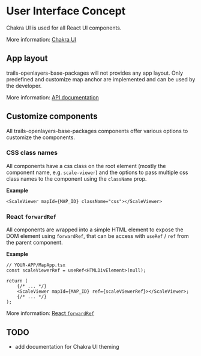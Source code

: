 # User Interface Concept

Chakra UI is used for all React UI components.

More information: [Chakra UI](https://chakra-ui.com/)

## App layout

trails-openlayers-base-packages will not provides any app layout. Only predefined and customize map anchor are implemented and can be used by the developer.

More information: [API documentation](https://open-pioneer.github.io/trails-demo/openlayers-base-packages/docs/modules/_open_pioneer_map.html#md:map-anchor-component)

## Customize components

All trails-openlayers-base-packages components offer various options to customize the components.

### CSS class names

All components have a css class on the root element (mostly the component name, e.g. `scale-viewer`) and the options to pass multiple css class names to the component using the `className` prop.

**Example**

```tsx
<ScaleViewer mapId={MAP_ID} className="css"></ScaleViewer>
```

### React `forwardRef`

All components are wrapped into a simple HTML element to expose the DOM element using `forwardRef`, that can be access with `useRef` / `ref` from the parent component.

**Example**

```tsx
// YOUR-APP/MapApp.tsx
const scaleViewerRef = useRef<HTMLDivElement>(null);

return (
    {/* ... */}
    <ScaleViewer mapId={MAP_ID} ref={scaleViewerRef}></ScaleViewer>;
    {/* ... */}
);
```

More information: [React `forwardRef`](https://react.dev/reference/react/forwardRef)

## TODO

-   add documentation for Chakra UI theming
